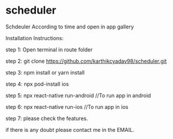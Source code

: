 # scheduler
Schdeuler According to time and open in app gallery


Installation Instructions:

step 1: Open terminal in route folder

step 2: git clone https://github.com/karthikcyadav98/scheduler.git

step 3: npm install or yarn install

step 4: npx pod-install ios

step 5: npx react-native run-android //To run app in android

step 6: npx react-native run-ios //To run app in ios

step 7: please check the features.

if there is any doubt please contact me in the EMAIL.

